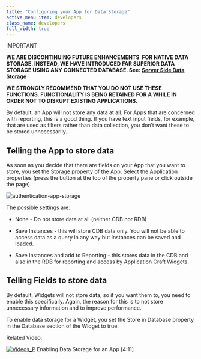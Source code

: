 ```yaml
---
title: "Configuring your App for Data Storage"
active_menu_item: developers
class_name: developers
full_width: true
---
```



IMPORTANT

**WE ARE DISCONTINUING FUTURE ENHANCEMENTS  FOR NATIVE DATA STORAGE. INSTEAD, WE HAVE INTRODUCED FAR SUPERIOR DATA STORAGE USING ANY CONNECTED DATABASE. See: [Server Side Data Storage](../../../../data-storage/server-side-data-storage/)**

**WE STRONGLY RECOMMEND THAT YOU DO NOT USE THESE FUNCTIONS. FUNCTIONALITY IS BEING RETAINED FOR A WHILE IN ORDER NOT TO DISRUPT EXISTING APPLICATIONS.**

By default, an App will not store any data at all. For Apps that are concerned with reporting, this is a good thing. If you have text input fields, for example, that are used as filters rather than data collection, you don’t want these to be stored unnecessarily.

## Telling the App to store data

As soon as you decide that there are fields on your App that you want to store, you set the Storage property of the App. Select the Application properties (press the button at the top of the property pane or click outside the page).

![authentication-app-storage](/img/docs/authentication-app-storage.png)

The possible settings are:

 - None - Do not store data at all (neither CDB nor RDB)

 - Save Instances - this will store CDB data only. You will not be able to access data as a query in any way but Instances can be saved and loaded.

 - Save Instances and add to Reporting - this stores data in the CDB and also in the RDB for reporting and access by Application Craft Widgets.

## Telling Fields to store data

By default, Widgets will not store data, so if you want them to, you need to enable this specifically. Again, the reason for this is to not store unnecessary information and to improve performance.

To enable data storage for a Widget, you set the Store in Database property in the Database section of the Widget to true.

Related Video:

[![Videos\_P](/img/docs/videos_p.png)](http://www.youtube.com/v/wEHzzhCmE04?autoplay=1&hd=1&fs=1&showsearch=0&rel=0&) Enabling Data Storage for an App [4:11]

